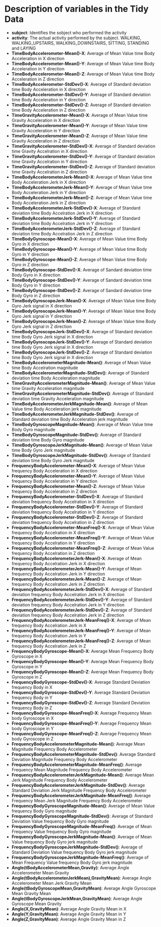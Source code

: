 # Description of variables in the Tidy Data

* **subject**: Identifies the sobject who performed the activity                                           
* **activity**: The actual activity performed by the subject. WALKING, WALKING_UPSTAIRS, WALKING_DOWNSTAIRS, SITTING, STANDING and LAYING                                          
* **TimeBodyAccelerometer-Mean()-X**: Average of Mean Value time Body Acceleration in X direction                
* **TimeBodyAccelerometer-Mean()-Y**: Average of Mean Value time Body Acceleration in Y direction
* **TimeBodyAccelerometer-Mean()-Z**: Average of Mean Value time Body Acceleration in Z direction   
* **TimeBodyAccelerometer-StdDev()-X**: Average of Standard deviation time Body Acceleration in X direction 
* **TimeBodyAccelerometer-StdDev()-Y**: Average of Standard deviation time Body Acceleration in Y direction
* **TimeBodyAccelerometer-StdDev()-Z**: Average of Standard deviation time Body Acceleration in Z direction 
* **TimeGravityAccelerometer-Mean()-X**:  Average of Mean Value time Gravity Acceleration in X direction
* **TimeGravityAccelerometer-Mean()-Y**:  Average of Mean Value time Gravity Acceleration in Y direction
* **TimeGravityAccelerometer-Mean()-Z**:  Average of Mean Value time Gravity Acceleration in Z direction           
* **TimeGravityAccelerometer-StdDev()-X**: Average of Standard deviation time Gravity Accelration in X direction
* **TimeGravityAccelerometer-StdDev()-Y**: Average of Standard deviation time Gravity Accelration in Y direction
* **TimeGravityAccelerometer-StdDev()-Z**: Average of Standard deviation time Gravity Accelration in Z direction
* **TimeBodyAccelerometerJerk-Mean()-X**: Average of Mean Value time Body Acceleration Jerk in X direction
* **TimeBodyAccelerometerJerk-Mean()-Y**: Average of Mean Value time Body Acceleration Jerk in Y direction
* **TimeBodyAccelerometerJerk-Mean()-Z**: Average of Mean Value time Body Acceleration Jerk in Z direction
* **TimeBodyAccelerometerJerk-StdDev()-X**: Average of Standard deviation time Body Accelration Jerk in X direction
* **TimeBodyAccelerometerJerk-StdDev()-Y**: Average of Standard deviation time Body Accelration Jerk in Y direction
* **TimeBodyAccelerometerJerk-StdDev()-Z**: Average of Standard deviation time Body Accelration Jerk in Z direction
* **TimeBodyGyroscope-Mean()-X**: Average of Mean Value time Body Gyro in X direction
* **TimeBodyGyroscope-Mean()-Y**: Average of Mean Value time Body Gyro in Y direction
* **TimeBodyGyroscope-Mean()-Z**: Average of Mean Value time Body Gyro in Z direction
* **TimeBodyGyroscope-StdDev()-X**: Average of Sandard deviation time Body Gyro in X direction
* **TimeBodyGyroscope-StdDev()-Y**: Average of Sandard deviation time Body Gyro in Y direction
* **TimeBodyGyroscope-StdDev()-Z**: Average of Sandard deviation time Body Gyro in Z direction
* **TimeBodyGyroscopeJerk-Mean()-X**: Average of Mean Value time Body Gyro Jerk signal in X direction
* **TimeBodyGyroscopeJerk-Mean()-Y**: Average of Mean Value time Body Gyro Jerk signal in Y direction
* **TimeBodyGyroscopeJerk-Mean()-Z**: Average of Mean Value time Body Gyro Jerk signal in Z direction
* **TimeBodyGyroscopeJerk-StdDev()-X**: Average of Standard deviation time Body Gyro Jerk signal in X direction
* **TimeBodyGyroscopeJerk-StdDev()-Y**: Average of Standard deviation time Body Gyro Jerk signal in X direction
* **TimeBodyGyroscopeJerk-StdDev()-Z**: Average of Standard deviation time Body Gyro Jerk signal in X direction
* **TimeBodyAccelerometerMagnitude-Mean()**: Average of Mean Value time Body Accelration magnitude
* **TimeBodyAccelerometerMagnitude-StdDev()**: Average of Standard deviation time Body Acceleration magnitude
* **TimeGravityAccelerometerMagnitude-Mean()**: Average of Mean Value time Gravity Acceleration magnitude
* **TimeGravityAccelerometerMagnitude-StdDev()**: Average of Standard deviation time Gravity Acceleration magnitude
* **TimeBodyAccelerometerJerkMagnitude-Mean()**: Average of Mean Value time Body Acceleration jerk magnitude
* **TimeBodyAccelerometerJerkMagnitude-StdDev()**: Average of Standard deviation time Body Acceleration jerk magnitude
* **TimeBodyGyroscopeMagnitude-Mean()**: Average of Mean Value time Body Gyro magnitude
* **TimeBodyGyroscopeMagnitude-StdDev()**: Average of Standard deviation time Body Gyro magnitude
* **TimeBodyGyroscopeJerkMagnitude-Mean()**: Average of Mean Value time Body Gyro Jerk magnitude
* **TimeBodyGyroscopeJerkMagnitude-StdDev()**: Average of Standard deviation time Body Gyro Jerk magnitude
* **FrequencyBodyAccelerometer-Mean()-X**: Average of Mean Value frequency Body Acceleration in X direction
* **FrequencyBodyAccelerometer-Mean()-Y**: Average of Mean Value frequency Body Acceleration in Y direction
* **FrequencyBodyAccelerometer-Mean()-Z**: Average of Mean Value frequency Body Acceleration in Z direction
* **FrequencyBodyAccelerometer-StdDev()-X**: Average of Standard deviation frequency Body Accelration in X direction
* **FrequencyBodyAccelerometer-StdDev()-Y**: Average of Standard deviation frequency Body Accelration in Y direction
* **FrequencyBodyAccelerometer-StdDev()-Z**: Average of Standard deviation frequency Body Accelration in Z direction
* **FrequencyBodyAccelerometer-MeanFreq()-X**: Average of Mean Value frequency Body Accelration in X direction
* **FrequencyBodyAccelerometer-MeanFreq()-Y**: Average of Mean Value frequency Body Accelration in Y direction
* **FrequencyBodyAccelerometer-MeanFreq()-Z**: Average of Mean Value frequency Body Accelration in Z direction
* **FrequencyBodyAccelerometerJerk-Mean()-X**: Average of Mean frequency Body Accelration Jerk in X direction
* **FrequencyBodyAccelerometerJerk-Mean()-Y**: Average of Mean frequency Body Accelration Jerk in Y direction
* **FrequencyBodyAccelerometerJerk-Mean()-Z**: Average of Mean frequency Body Accelration Jerk in Z direction
* **FrequencyBodyAccelerometerJerk-StdDev()-X**: Average of Standard deviation frequency Body Accelration Jerk in X direction
* **FrequencyBodyAccelerometerJerk-StdDev()-Y**: Average of Standard deviation frequency Body Accelration Jerk in Y direction
* **FrequencyBodyAccelerometerJerk-StdDev()-Z**: Average of Standard deviation frequency Body Accelration Jerk in Z direction
* **FrequencyBodyAccelerometerJerk-MeanFreq()-X**: Average of Mean frequency Body Accelration Jerk in X
* **FrequencyBodyAccelerometerJerk-MeanFreq()-Y**: Average of Mean frequency Body Accelration Jerk in Y
* **FrequencyBodyAccelerometerJerk-MeanFreq()-Z**: Average of Mean frequency Body Accelration Jerk in Z
* **FrequencyBodyGyroscope-Mean()-X**: Average Mean Frequency Body Gyroscope in X
* **FrequencyBodyGyroscope-Mean()-Y**: Average Mean Frequency Body Gyroscope in Y
* **FrequencyBodyGyroscope-Mean()-Z**: Average Mean Frequency Body Gyroscope in Z
* **FrequencyBodyGyroscope-StdDev()-X**: Average Standard Deviation frequency Body in X
* **FrequencyBodyGyroscope-StdDev()-Y**: Average Standard Deviation frequency Body in Y
* **FrequencyBodyGyroscope-StdDev()-Z**: Average Standard Deviation frequency Body in Z
* **FrequencyBodyGyroscope-MeanFreq()-X**: Average Frequency Mean body Gyroscope in X
* **FrequencyBodyGyroscope-MeanFreq()-Y**: Average Frequency Mean body Gyroscope in Y
* **FrequencyBodyGyroscope-MeanFreq()-Z**: Average Frequency Mean body Gyroscope in Z
* **FrequencyBodyAccelerometerMagnitude-Mean()**: Average Mean Magnitude Frequency Body Accelerometer
* **FrequencyBodyAccelerometerMagnitude-StdDev()**: Average Standard Deviation Magnitude Frequency Body Accelerometer
* **FrequencyBodyAccelerometerMagnitude-MeanFreq()**: Average Frequency Mean Magnitude Frequency Body Accelerometer
* **FrequencyBodyAccelerometerJerkMagnitude-Mean()**: Average Mean Jerk Magnitude Frequency Body Accelerometer
* **FrequencyBodyAccelerometerJerkMagnitude-StdDev()**: Average Standard Deviation Jerk Magnitude Frequency Body Accelerometer
* **FrequencyBodyAccelerometerJerkMagnitude-MeanFreq()**: Average Frequency Mean Jerk Magnitude Frequency Body Accelerometer
* **FrequencyBodyGyroscopeMagnitude-Mean()**: Average of Mean Value frequency Body Gyro magnitude
* **FrequencyBodyGyroscopeMagnitude-StdDev()**: Average of Standard Deviation Value frequency Body Gyro magnitude
* **FrequencyBodyGyroscopeMagnitude-MeanFreq()**: Average of Mean Frequency Value frequency Body Gyro magnitude
* **FrequencyBodyGyroscopeJerkMagnitude-Mean()**: Average of Mean Value frequency Body Gyro jerk magnitude
* **FrequencyBodyGyroscopeJerkMagnitude-StdDev()**: Average of Standard Deviation Value frequency Body Gyro jerk magnitude
* **FrequencyBodyGyroscopeJerkMagnitude-MeanFreq()**: Average of Mean Frequency Value frequency Body Gyro jerk magnitude
* **Angle(tBodyAccelerometerMean,Gravity)**: Average Angle Accelerometer Mean Gravity
* **Angle(tBodyAccelerometerJerkMean),GravityMean)**: Average Angle Accelerometer Mean Jerk Gravity Mean
* **Angle(tBodyGyroscopeMean,GravityMean)**: Average Angle Gyroscope Mean Gravity Mean
* **Angle(tBodyGyroscopeJerkMean,GravityMean)**: Average Angle Gyroscope Mean Gravity
* **Angle(X,GravityMean)**: Average Angle Gravity Mean in X
* **Angle(Y,GravityMean)**: Average Angle Gravity Mean in Y
* **Angle(Z,GravityMean)**: Average Angle Gravity Mean in Z


